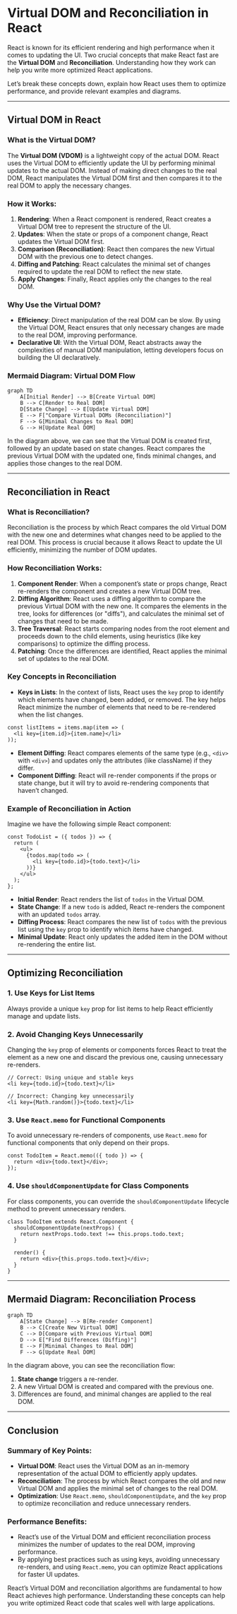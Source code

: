 # **Virtual DOM and Reconciliation in React**

React is known for its efficient rendering and high performance when it comes to updating the UI. Two crucial concepts that make React fast are the **Virtual DOM** and **Reconciliation**. Understanding how they work can help you write more optimized React applications.

Let’s break these concepts down, explain how React uses them to optimize performance, and provide relevant examples and diagrams.

---

## **Virtual DOM in React**

### **What is the Virtual DOM?**

The **Virtual DOM (VDOM)** is a lightweight copy of the actual DOM. React uses the Virtual DOM to efficiently update the UI by performing minimal updates to the actual DOM. Instead of making direct changes to the real DOM, React manipulates the Virtual DOM first and then compares it to the real DOM to apply the necessary changes.

### **How it Works:**

1. **Rendering**: When a React component is rendered, React creates a Virtual DOM tree to represent the structure of the UI.
2. **Updates**: When the state or props of a component change, React updates the Virtual DOM first.
3. **Comparison (Reconciliation)**: React then compares the new Virtual DOM with the previous one to detect changes.
4. **Diffing and Patching**: React calculates the minimal set of changes required to update the real DOM to reflect the new state.
5. **Apply Changes**: Finally, React applies only the changes to the real DOM.

### **Why Use the Virtual DOM?**

* **Efficiency**: Direct manipulation of the real DOM can be slow. By using the Virtual DOM, React ensures that only necessary changes are made to the real DOM, improving performance.
* **Declarative UI**: With the Virtual DOM, React abstracts away the complexities of manual DOM manipulation, letting developers focus on building the UI declaratively.

### **Mermaid Diagram: Virtual DOM Flow**

```mermaid
graph TD
    A[Initial Render] --> B[Create Virtual DOM]
    B --> C[Render to Real DOM]
    D[State Change] --> E[Update Virtual DOM]
    E --> F["Compare Virtual DOMs (Reconciliation)"]
    F --> G[Minimal Changes to Real DOM]
    G --> H[Update Real DOM]
```

In the diagram above, we can see that the Virtual DOM is created first, followed by an update based on state changes. React compares the previous Virtual DOM with the updated one, finds minimal changes, and applies those changes to the real DOM.

---

## **Reconciliation in React**

### **What is Reconciliation?**

Reconciliation is the process by which React compares the old Virtual DOM with the new one and determines what changes need to be applied to the real DOM. This process is crucial because it allows React to update the UI efficiently, minimizing the number of DOM updates.

### **How Reconciliation Works:**

1. **Component Render**: When a component’s state or props change, React re-renders the component and creates a new Virtual DOM tree.
2. **Diffing Algorithm**: React uses a diffing algorithm to compare the previous Virtual DOM with the new one. It compares the elements in the tree, looks for differences (or "diffs"), and calculates the minimal set of changes that need to be made.
3. **Tree Traversal**: React starts comparing nodes from the root element and proceeds down to the child elements, using heuristics (like key comparisons) to optimize the diffing process.
4. **Patching**: Once the differences are identified, React applies the minimal set of updates to the real DOM.

### **Key Concepts in Reconciliation**

* **Keys in Lists**: In the context of lists, React uses the `key` prop to identify which elements have changed, been added, or removed. The key helps React minimize the number of elements that need to be re-rendered when the list changes.

```tsx
const listItems = items.map(item => (
  <li key={item.id}>{item.name}</li>
));
```

* **Element Diffing**: React compares elements of the same type (e.g., `<div>` with `<div>`) and updates only the attributes (like className) if they differ.
* **Component Diffing**: React will re-render components if the props or state change, but it will try to avoid re-rendering components that haven’t changed.

### **Example of Reconciliation in Action**

Imagine we have the following simple React component:

```tsx
const TodoList = ({ todos }) => {
  return (
    <ul>
      {todos.map(todo => (
        <li key={todo.id}>{todo.text}</li>
      ))}
    </ul>
  );
};
```

* **Initial Render**: React renders the list of `todos` in the Virtual DOM.
* **State Change**: If a new `todo` is added, React re-renders the component with an updated `todos` array.
* **Diffing Process**: React compares the new list of `todos` with the previous list using the `key` prop to identify which items have changed.
* **Minimal Update**: React only updates the added item in the DOM without re-rendering the entire list.

---

## **Optimizing Reconciliation**

### **1. Use Keys for List Items**

Always provide a unique `key` prop for list items to help React efficiently manage and update lists.

### **2. Avoid Changing Keys Unnecessarily**

Changing the `key` prop of elements or components forces React to treat the element as a new one and discard the previous one, causing unnecessary re-renders.

```tsx
// Correct: Using unique and stable keys
<li key={todo.id}>{todo.text}</li>

// Incorrect: Changing key unnecessarily
<li key={Math.random()}>{todo.text}</li>
```

### **3. Use `React.memo` for Functional Components**

To avoid unnecessary re-renders of components, use `React.memo` for functional components that only depend on their props.

```tsx
const TodoItem = React.memo(({ todo }) => {
  return <div>{todo.text}</div>;
});
```

### **4. Use `shouldComponentUpdate` for Class Components**

For class components, you can override the `shouldComponentUpdate` lifecycle method to prevent unnecessary renders.

```tsx
class TodoItem extends React.Component {
  shouldComponentUpdate(nextProps) {
    return nextProps.todo.text !== this.props.todo.text;
  }

  render() {
    return <div>{this.props.todo.text}</div>;
  }
}
```

---

## **Mermaid Diagram: Reconciliation Process**

```mermaid
graph TD
    A[State Change] --> B[Re-render Component]
    B --> C[Create New Virtual DOM]
    C --> D[Compare with Previous Virtual DOM]
    D --> E["Find Differences (Diffing)"]
    E --> F[Minimal Changes to Real DOM]
    F --> G[Update Real DOM]
```

In the diagram above, you can see the reconciliation flow:

1. **State change** triggers a re-render.
2. A new Virtual DOM is created and compared with the previous one.
3. Differences are found, and minimal changes are applied to the real DOM.

---

## **Conclusion**

### **Summary of Key Points:**

* **Virtual DOM**: React uses the Virtual DOM as an in-memory representation of the actual DOM to efficiently apply updates.
* **Reconciliation**: The process by which React compares the old and new Virtual DOM and applies the minimal set of changes to the real DOM.
* **Optimization**: Use `React.memo`, `shouldComponentUpdate`, and the `key` prop to optimize reconciliation and reduce unnecessary renders.

### **Performance Benefits:**

* React’s use of the Virtual DOM and efficient reconciliation process minimizes the number of updates to the real DOM, improving performance.
* By applying best practices such as using keys, avoiding unnecessary re-renders, and using `React.memo`, you can optimize React applications for faster UI updates.

React’s Virtual DOM and reconciliation algorithms are fundamental to how React achieves high performance. Understanding these concepts can help you write optimized React code that scales well with large applications.
